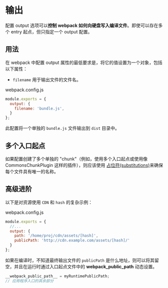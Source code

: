 # 输出
配置 output 选项可以**控制 webpack 如何向硬盘写入编译文件**。即使可以存在多个 entry 起点，但只指定一个 output 配置。

## 用法
在 webpack 中配置 output 属性的最低要求是，将它的值设置为一个对象，包括以下属性：
- `filename` 用于输出文件的文件名。

webpack.config.js
``` js
module.exports = {
  output: {
    filename: 'bundle.js',
  }
};
```
此配置将一个单独的 `bundle.js` 文件输出到 `dist` 目录中。

## 多个入口起点
如果配置创建了多个单独的 "chunk"（例如，使用多个入口起点或使用像 CommonsChunkPlugin 这样的插件），则应该使用 [占位符(substitutions)](../configuration/output/#output-filename)来确保每个文件具有唯一的名称。

## 高级进阶
以下是对资源使用 `CDN` 和 `hash` 的复杂示例：

webpack.config.js
``` js
module.exports = {
  //...
  output: {
    path: '/home/proj/cdn/assets/[hash]',
    publicPath: 'http://cdn.example.com/assets/[hash]/'
  }
};
```
如果在编译时，不知道最终输出文件的 `publicPath` 是什么地址，则可以将其留空，并且在运行时通过入口起点文件中的 __webpack_public_path__ 动态设置。

``` js
__webpack_public_path__ = myRuntimePublicPath;
// 应用程序入口的其余部分
```